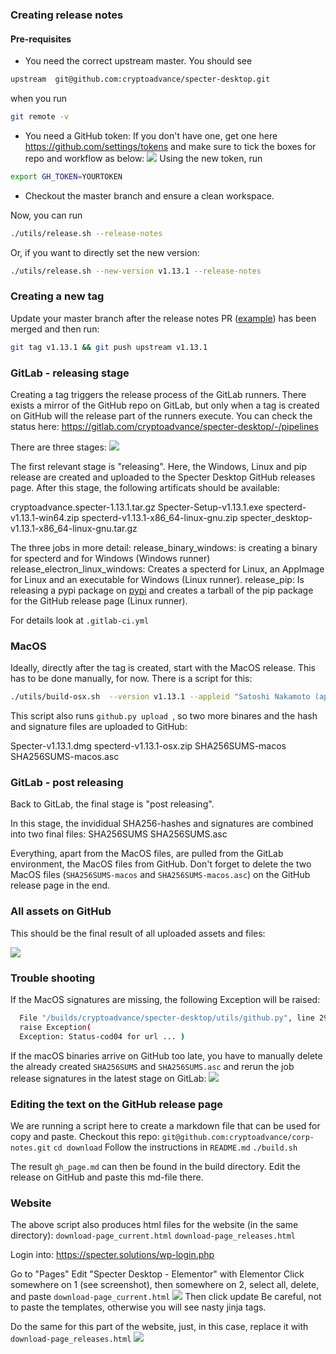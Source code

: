 ### Creating release notes
#### Pre-requisites
- You need the correct upstream master. You should see
```bash 
upstream  git@github.com:cryptoadvance/specter-desktop.git
```
when you run
```bash
git remote -v
```
- You need a GitHub token:
If you don't have one, get one here https://github.com/settings/tokens and make sure to tick the boxes for repo and workflow as below:
![](./images/github-token.png)
Using the new token, run
 ```bash
 export GH_TOKEN=YOURTOKEN
 ```
- Checkout the master branch and ensure a clean workspace.

Now, you can run
```bash
./utils/release.sh --release-notes
```
Or, if you want to directly set the new version:
```bash
./utils/release.sh --new-version v1.13.1 --release-notes
```
### Creating a new tag
Update your master branch after the release notes PR ([example](http:/https://github.com/cryptoadvance/specter-desktop/commit/65ff6959d7fd85cba745e4d454b30031839f857f/)) has been merged and then run:
```bash
git tag v1.13.1 && git push upstream v1.13.1
```
### GitLab - releasing stage
Creating a tag triggers the release process of the GitLab runners. 
There exists a mirror  of the GitHub repo on GitLab, but only when a tag is created on GitHub will the release part of the runners execute. You can check the status here: 
https://gitlab.com/cryptoadvance/specter-desktop/-/pipelines

There are three stages:
![](./images/overview-gitlab-pipline.png)

The first relevant stage is "releasing". Here, the Windows, Linux and pip release are created and uploaded to the Specter Desktop GitHub releases page. After this stage, the following artificats should be available:

cryptoadvance.specter-1.13.1.tar.gz
Specter-Setup-v1.13.1.exe
specterd-v1.13.1-win64.zip
specterd-v1.13.1-x86_64-linux-gnu.zip
specter_desktop-v1.13.1-x86_64-linux-gnu.tar.gz

The three jobs in more detail:
release_binary_windows: is creating a binary for specterd and for Windows (Windows runner)
release_electron_linux_windows: Creates a specterd for Linux, an AppImage for Linux and an executable for Windows (Linux runner).
release_pip: Is releasing a pypi package on [pypi](https://pypi.org/project/cryptoadvance.specter/) and creates a tarball of the pip package for the GitHub release page (Linux runner). 

For details look at `.gitlab-ci.yml`

### MacOS
Ideally, directly after the tag is created, start with the MacOS release. This has to be done manually, for now. There is a script for this:
```bash
./utils/build-osx.sh  --version v1.13.1 --appleid "Satoshi Nakamoto (appleid)" --mail "satoshi@gmx.com" make-hash specterd electron sign upload
```

This script also runs `github.py upload `, so two more binares and the hash and signature files are uploaded to GitHub:

Specter-v1.13.1.dmg
specterd-v1.13.1-osx.zip
SHA256SUMS-macos
SHA256SUMS-macos.asc

### GitLab - post releasing
Back to GitLab, the final stage is "post releasing". 

In this stage, the invididual SHA256-hashes and signatures are combined into two final files:
SHA256SUMS
SHA256SUMS.asc

Everything, apart from the MacOS files, are pulled from the GitLab environment, the MacOS files from GitHub.
Don't forget to delete the two MacOS files (`SHA256SUMS-macos` and `SHA256SUMS-macos.asc`) on the GitHub release page in the end.

### All assets on GitHub

This should be the final result of all uploaded assets and files:

![](./images/final-view-of-assets.png)

### Trouble shooting
If the MacOS signatures are missing, the following Exception will be raised:
```bash
  File "/builds/cryptoadvance/specter-desktop/utils/github.py", line 295, in download_artifact
  raise Exception(
  Exception: Status-cod04 for url ... )
```
If the macOS binaries arrive on GitHub too late, you have to manually delete the already created `SHA256SUMS` and `SHA256SUMS.asc` and rerun the job release signatures in the latest stage on GitLab:
![](./images/rerun-release-signatures.png)

### Editing the text on the GitHub release page
We are running a script here to create a markdown file that can be used for copy and paste.
Checkout this repo: `git@github.com:cryptoadvance/corp-notes.git`
`cd download`
Follow the instructions in `README.md`
`./build.sh`

The result `gh_page.md` can then be found in the build directory.
Edit the release on GitHub and paste this md-file there.

### Website 
The above script also produces html files for the website (in the same directory):
`download-page_current.html`
`download-page_releases.html`

Login into:
https://specter.solutions/wp-login.php

Go to "Pages"
Edit "Specter Desktop - Elementor" with Elementor
Click somewhere on 1 (see screenshot), then somewhere on 2, select all, delete, and paste
`download-page_current.html`
![](./images/website-1.png)
Then click update
Be careful, not to paste the templates, otherwise you will see nasty jinja tags. 

Do the same for this part of the website, just, in this case, replace it with 
`download-page_releases.html`
![](./images/website-2.png)
